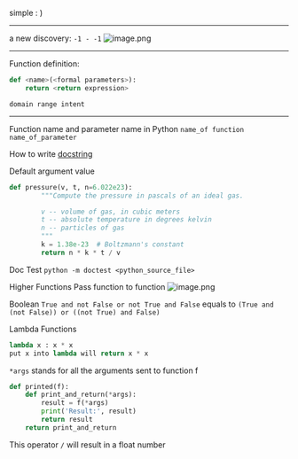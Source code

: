 simple : )

---
a new discovery:  `-1 - -1`
![image.png](https://cdn.jsdelivr.net/gh/Pokemongle/img_bed_0@main/img/202409270030436.png) 

---
Function definition:
```Python
def <name>(<formal parameters>):
    return <return expression>
```
	domain range intent
---
Function name and parameter name in Python
	`name_of function`
	`name_of_parameter`

How to write [docstring](https://peps.python.org/pep-0257/)

Default argument value
```Python
def pressure(v, t, n=6.022e23):
        """Compute the pressure in pascals of an ideal gas.

        v -- volume of gas, in cubic meters
        t -- absolute temperature in degrees kelvin
        n -- particles of gas
        """
        k = 1.38e-23  # Boltzmann's constant
        return n * k * t / v
```

Doc Test
`python -m doctest <python_source_file>`

Higher Functions
	Pass function to function
![image.png](https://cdn.jsdelivr.net/gh/Pokemongle/img_bed_0@main/img/202409280006847.png)

Boolean
`True and not False or not True and False` equals to
`(True and (not False)) or ((not True) and False)`

Lambda Functions
```Python
lambda x : x * x
put x into lambda will return x * x
```

`*args` stands for all the arguments sent to function f
```Python
def printed(f):
	def print_and_return(*args):
		result = f(*args)
		print('Result:', result)
		return result
	return print_and_return
```

This operator `/` will result in a float number
